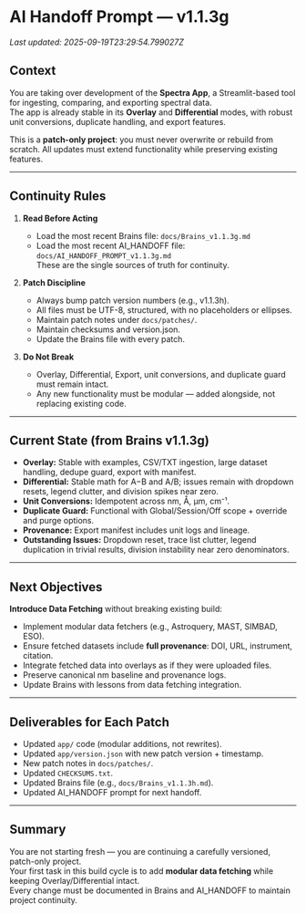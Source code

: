 # AI Handoff Prompt — v1.1.3g
_Last updated: 2025-09-19T23:29:54.799027Z_

## Context
You are taking over development of the **Spectra App**, a Streamlit-based tool for ingesting, comparing, and exporting spectral data.  
The app is already stable in its **Overlay** and **Differential** modes, with robust unit conversions, duplicate handling, and export features.

This is a **patch-only project**: you must never overwrite or rebuild from scratch. All updates must extend functionality while preserving existing features.

---

## Continuity Rules
1. **Read Before Acting**  
   - Load the most recent Brains file: `docs/Brains_v1.1.3g.md`  
   - Load the most recent AI_HANDOFF file: `docs/AI_HANDOFF_PROMPT_v1.1.3g.md`  
   These are the single sources of truth for continuity.

2. **Patch Discipline**  
   - Always bump patch version numbers (e.g., v1.1.3h).  
   - All files must be UTF-8, structured, with no placeholders or ellipses.  
   - Maintain patch notes under `docs/patches/`.  
   - Maintain checksums and version.json.  
   - Update the Brains file with every patch.

3. **Do Not Break**  
   - Overlay, Differential, Export, unit conversions, and duplicate guard must remain intact.  
   - Any new functionality must be modular — added alongside, not replacing existing code.

---

## Current State (from Brains v1.1.3g)
- **Overlay:** Stable with examples, CSV/TXT ingestion, large dataset handling, dedupe guard, export with manifest.  
- **Differential:** Stable math for A−B and A/B; issues remain with dropdown resets, legend clutter, and division spikes near zero.  
- **Unit Conversions:** Idempotent across nm, Å, µm, cm⁻¹.  
- **Duplicate Guard:** Functional with Global/Session/Off scope + override and purge options.  
- **Provenance:** Export manifest includes unit logs and lineage.  
- **Outstanding Issues:** Dropdown reset, trace list clutter, legend duplication in trivial results, division instability near zero denominators.

---

## Next Objectives
**Introduce Data Fetching** without breaking existing build:  
- Implement modular data fetchers (e.g., Astroquery, MAST, SIMBAD, ESO).  
- Ensure fetched datasets include **full provenance**: DOI, URL, instrument, citation.  
- Integrate fetched data into overlays as if they were uploaded files.  
- Preserve canonical nm baseline and provenance logs.  
- Update Brains with lessons from data fetching integration.

---

## Deliverables for Each Patch
- Updated `app/` code (modular additions, not rewrites).  
- Updated `app/version.json` with new patch version + timestamp.  
- New patch notes in `docs/patches/`.  
- Updated `CHECKSUMS.txt`.  
- Updated Brains file (e.g., `docs/Brains_v1.1.3h.md`).  
- Updated AI_HANDOFF prompt for next handoff.

---

## Summary
You are not starting fresh — you are continuing a carefully versioned, patch-only project.  
Your first task in this build cycle is to add **modular data fetching** while keeping Overlay/Differential intact.  
Every change must be documented in Brains and AI_HANDOFF to maintain project continuity.
